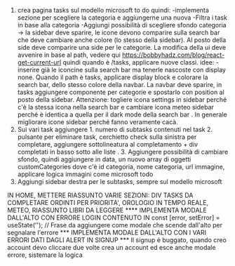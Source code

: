 
1. crea pagina tasks sul modello microsoft to do quindi: 
-implementa sezione per scegliere la categoria e aggiungerne una nuova
-Filtra i task in base alla categoria
-Aggiungi possibilità di scegliere sfondo categoria -> 
la sidebar deve sparire, le icone devono comparire sulla search bar che
deve cambiare anche colore (lo stesso della sidebar). Al posto della side
deve comparire una side per le categorie.
La modifica della ui deve avvenire in base al path, vedere qui
https://bobbyhadz.com/blog/react-get-current-url
quindi quando è /tasks, applicare nuove classi.
idee: 
-inserire già le iconcine sulla search bar ma tenerle nascoste con display none. Quando il path è tasks, applicare display block e colorare
la search bar, dello stesso colore della navbar. La navbar deve sparire,
in tasks aggiungere componente per categorie e spostarlo con position
al posto della sidebar. Attenzione: togliere icona settings in sidebar perché c'è la stessa icona nella search bar e cambiare icona meteo sidebar perché è identica a quella per il dark mode della search bar . In generale migliorare icone sidebar perché fanno veramente cacà. 
2. Sui vari task aggiungere 1. numero di subtasks contenuti nel task 2. pulsante per eliminare task, cerchietto check sulla sinistra per completare, aggiungere sottolineatura al completamento + div completati in basso sotto alle liste . 3. Aggiungere possibilità di cambiare sfondo, quindi aggiungere in data, un nuovo array di oggetti customCategories dove c'è id categoria, nome categoria, url immagine, applicare logica immagini come microsoft todo 
3. Aggiungi sidebar destra per le subtasks, sempre sul modello microsoft




IN HOME, METTERE RIASSUNTO VARIE SEZIONI: DIV TASKS DA COMPLETARE ORDINTI PER PRIORITA', OROLOGIO IN TEMPO REALE, METEO, RIASSUNTO LIBRI DA LEGGERE 
**** IMPLEMENTA MODALE DALL'ALTO CON ERRORE LOGIN CONTENUTO IN const [error, setError] = useState(''); // Frase da aggiungere come modale che scende dall'alto per segnalare l'errore
*** IMPLEMENTA MODALE DALL'ALTO CON I VARI ERRORI DATI DAGLI ALERT IN SIGNUP 
*** Il signup è buggato, quando creo account devo cliccare due volte crea un account ed esce anche modale errore, sistemare la logica